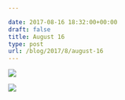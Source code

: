 ```yaml
---

date: 2017-08-16 18:32:00+00:00
draft: false
title: August 16
type: post
url: /blog/2017/8/august-16
---
```




  
![](/images/2017-08-16-20178august-16/IMG_2097.jpg)

  

  
![](/images/2017-08-16-20178august-16/IMG_2098.jpg)

  


